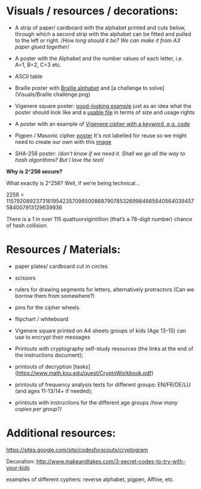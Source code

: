 # Visuals / resources / decorations:
- A strip of paper/ cardboard with the alphabet printed and cuts below, through which a second strip with the alphabet can be fitted and pulled to the left or right. 
/*How long should it be? We can make it from A3 paper glued together*/

- A poster with the Alphabet and the number values of each letter, i.e. A=1, B=2, C=3 etc.

- ASCII table

- Braille poster with [Braille alphabet](Visuals/Braille.png) and [a challenge to solve](Visuals/Braille challenge.png) 
 
- Vigenere square poster: [good-looking example](Visuals/Vigenere-cipher-cool-background.jpg) just as an idea what the poster should look like and a [usable file](Visuals/Vigenère_square_shading.png) in terms of size and usage rights

- A poster with an example of [Vigenere cipher with a keyword, e.g. code](Visuals/Vigenere-example-keywordcode.png)

- Pigpen / Masonic cipher [poster](Visuals/Pigpen-cipher-poster-idea.jpg) It's not labelled for reuse so we might need to create our own with this [image](Visuals/Pigpen_cipher-for-use.png)

- SHA-256 poster: /*don't know if we need it. Shall we go all the way to hash algorithms? But I love the text*/

**Why is 2^256 secure?**

What exactly is 2^256? Well, if we’re being technical…

2256 = 115792089237316195423570985008687907853269984665640564039457584007913129639936

There is a 1 in over 115 quattuorvigintillion (that’s a 78-digit number) chance of hash collision.

# Resources / Materials:
- paper plates/ cardboard cut in circles

- scissors

- rulers for drawing segments for letters, alternatively protractors (Can we borrow them from somewhere?)

- pins for the cipher wheels

- flipchart / whiteboard 

- Vigenere square printed on A4 sheets groups of kids (Age 13-15) can use to encrypt their messages

- Printouts with cryptography self-study resources (the links at the end of the instructions document);

- printouts of decryption [tasks] (https://www.math.ksu.edu/quest/CryptoWorkbook.pdf)

- printouts of frequency analysis texts for different groups: EN/FR/DE/LU (and ages 11-13/14+ if needed);

- printouts with instructions for the different age groups /*how many copies per group?*/

# Additional resources: 
https://sites.google.com/site/codesforscouts/cryptogram

Decoration:
http://www.makeandtakes.com/3-secret-codes-to-try-with-your-kids

examples of different cyphers: reverse alphabet, pigpen, Affine, etc.

